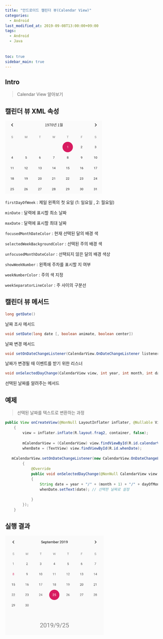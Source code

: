 ```yaml
---
title: "안드로이드 캘린더 뷰(Calendar View)"
categories: 
  - Android
last_modified_at: 2019-09-08T13:00:00+09:00
tags: 
  - Android
  - Java


toc: true
sidebar_main: true
---
```


## Intro

> Calendar View 알아보기


## 캘린더 뷰 XML 속성

![1](https://github.com/lesslate/lesslate.github.io/blob/master/assets/img/Android/calendar/1.png?raw=true)

`firstDayOfWeek` : 제일 왼쪽의 첫 요일 (1: 일요일 , 2: 월요일)

`minDate` : 달력에 표시할 최소 날짜

`maxDate` : 달력에 표시할 최대 날짜

`focusedMonthDateColor` : 현재 선택된 달의 배경 색

`selectedWeekBackgroundColor` : 선택된 주의 배경 색

`unfocusedMonthDateColor` : 선택되지 않은 달의 배경 색상

`showWeekNumber` : 왼쪽에 주차를 표시할 지 여부

`weekNumberColor` : 주의 색 지정

`weekSeparatorLineColor` : 주 사이의 구분선

## 캘린더 뷰 메서드

```java
long getDate()
```

날짜 조사 메서드


```java
void setDate(long date [, boolean animate, boolean center])
```


날짜 변경 메서드

```java
void setOnDateChangeListener(CalendarView.OnDateChangeListener listener)
```

날짜가 변경될 때 이벤트를 받기 위한 리스너

```java
void onSelectedDayChange(CalendarView view, int year, int month, int dayOfMonth)
```

선택된 날짜를 알려주는 메서드


## 예제

> 선택된 날짜를 텍스트로 변환하는 과정 

```java
public View onCreateView(@NonNull LayoutInflater inflater, @Nullable ViewGroup container, @Nullable Bundle savedInstanceState)
    {
        view = inflater.inflate(R.layout.frag2, container, false);

        mCalendarView = (CalendarView) view.findViewById(R.id.calendarView);
        whenDate = (TextView) view.findViewById(R.id.whenDate);

   mCalendarView.setOnDateChangeListener(new CalendarView.OnDateChangeListener() // 날짜 선택 이벤트
        {
            @Override
            public void onSelectedDayChange(@NonNull CalendarView view, int year, int month, int dayOfMonth)
            {
                String date = year + "/" + (month + 1) + "/" + dayOfMonth;
                whenDate.setText(date); // 선택한 날짜로 설정

            }
        });
    }
```

## 실행 결과

![2](https://github.com/lesslate/lesslate.github.io/blob/master/assets/img/Android/calendar/2.png?raw=true)